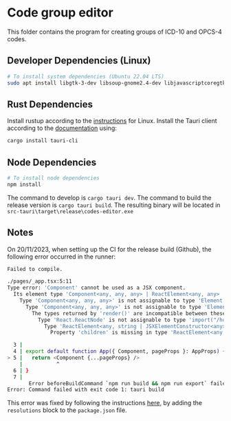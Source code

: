 # Code group editor

This folder contains the program for creating groups of ICD-10 and OPCS-4 codes.

## Developer Dependencies (Linux)

```bash
# To install system dependencies (Ubuntu 22.04 LTS)
sudo apt install libgtk-3-dev libsoup-gnome2.4-dev libjavascriptcoregtk-4.0-dev libwebkit2gtk-4.0-dev
```

## Rust Dependencies

Install rustup according to the [instructions](https://www.rust-lang.org/tools/install) for Linux. Install the Tauri client according to the [documentation](https://tauri.app/v1/guides/getting-started/setup/next-js) using:

```bash
cargo install tauri-cli
```

## Node Dependencies

```bash
# To install node dependencies
npm install
 ```

The command to develop is `cargo tauri dev`. The command to build the release version is `cargo tauri build`. The resulting binary will be located in `src-tauri\target\release\codes-editor.exe`

## Notes

On 20/11/2023, when setting up the CI for the release build (Github), the following error occurred in the runner:

```bash
Failed to compile.

./pages/_app.tsx:5:11
Type error: 'Component' cannot be used as a JSX component.
  Its element type 'Component<any, any, any> | ReactElement<any, any> | null' is not a valid JSX element.
    Type 'Component<any, any, any>' is not assignable to type 'Element | ElementClass | null'.
      Type 'Component<any, any, any>' is not assignable to type 'ElementClass'.
        The types returned by 'render()' are incompatible between these types.
          Type 'React.ReactNode' is not assignable to type 'import("/home/runner/work/hbr_models/hbr_models/codes_editor/node_modules/@types/react-dom/node_modules/@types/react/ts5.0/index").ReactNode'.
            Type 'ReactElement<any, string | JSXElementConstructor<any>>' is not assignable to type 'ReactNode'.
              Property 'children' is missing in type 'ReactElement<any, string | JSXElementConstructor<any>>' but required in type 'ReactPortal'.

  3 | 
  4 | export default function App({ Component, pageProps }: AppProps) {
> 5 |   return <Component {...pageProps} />
    |           ^
  6 | }
  7 | 
       Error beforeBuildCommand `npm run build && npm run export` failed with exit code 1
Error: Command failed with exit code 1: tauri build
```

This error was fixed by following the instructions [here](https://stackoverflow.com/questions/71831601/ts2786-component-cannot-be-used-as-a-jsx-component), by adding the `resolutions` block to the `package.json` file.